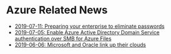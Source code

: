 # Azure Related News

* [2019-07-11: Preparing your enterprise to eliminate passwords](https://www.microsoft.com/security/blog/2019/07/11/preparing-your-enterprise-to-eliminate-passwords/)
* [2019-07-05: Enable Azure Active Directory Domain Service authentication over SMB for Azure Files](https://docs.microsoft.com/en-us/azure/storage/files/storage-files-active-directory-enable)
* [2019-06-06: Microsoft and Oracle link up their clouds](https://techcrunch.com/2019/06/05/microsoft-and-oracle-link-up-their-clouds/)
